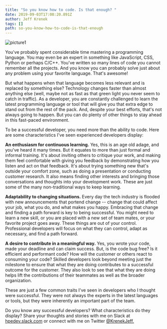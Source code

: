 ```yaml
---
title: "So you know how to code. Is that enough? "
date: 2019-09-03T17:08:20.891Z
author: Jeff Krenek 
tags: []
path: so-you-know-how-to-code-is-that-enough
---
```

![picture1](https://hpe-developer-portal.s3.amazonaws.com/uploads/media/2019/8/picture1-1567530751772.png)

You've probably spent considerable time mastering a programming language. You may even be an expert in something like JavaScript, CSS, Python or perhaps C/C++.  You've written so many lines of code you cannot remember all the projects. And you know you can probably solve just about any problem using your favorite language. That's awesome!  

But what happens when that language becomes less relevant and is replaced by something else? Technology changes faster than almost anything else (well, maybe not as fast as that green light you never seem to catch in traffic). As a developer, you are constantly challenged to learn the latest programming language or tool that will give you that extra edge to stand out from the rest of the pack. And, despite your best efforts, that's not always going to happen. But you can do plenty of other things to stay ahead in this fast-paced environment. 

To be a successful developer, you need more than the ability to code. Here are some characteristics I've seen experienced developers display: 

__An enthusiasm for continuous learning.__ Yes, this is an age old adage, and you've heard it many times. But it equates to more than just formal and informal training. It's about inviting others to critique your work, and making them feel comfortable with giving you feedback by demonstrating how you listen and act on that feedback. It's about trying something new that's outside your comfort zone, such as doing a presentation or conducting customer research. It also means finding other interests and bringing those conversations and thoughts into your development work. These are just some of the many non-traditional ways to keep learning. 

__Adaptability to changing situations.__ Every day the tech industry is flooded with new announcements that portend change -- change that could affect your job, what you do, and what makes you happy. Embracing that change and finding a path forward is key to being successful. You might need to learn a new skill, or you are placed with a new set of team mates, or your favorite project goes away. These things are out of your control. Professional developers will focus on what they can control, adapt as necessary, and find a path forward. 

__A desire to contribute in a meaningful way.__ Yes, you wrote your code, made your deadline and can claim success. But, is the code bug free? Is it efficient and performant code? How will the customer or others react to consuming your code? Skilled developers look beyond meeting just the milestone to ensure that what they are doing contributes to a successful outcome for the customer. They also look to see that what they are doing helps lift the contributions of their teammates as well as the broader organization.  

These are just a few common traits I've seen in developers who I thought were successful. They were not always the experts in the latest languages or tools, but they were inherently an important part of the team.   

Do you know any successful developers? What characteristics do they display?  Share your thoughts and stories with me on Slack at [hpedev.slack.com](https://slack.hpedev.io/) or connect with me on Twitter [@KrenekJeff.](https://twitter.com/KrenekJeff)
